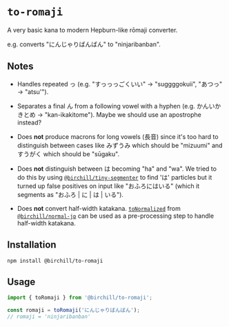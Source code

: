 # `to-romaji`

A very basic kana to modern Hepburn-like rōmaji converter.

e.g. converts "にんじゃりばんばん" to "ninjaribanban".

## Notes

- Handles repeated っ (e.g. "すっっっごくいい" → "suggggokuii",
  "あつっ" → "atsu'").
- Separates a final ん from a following vowel with a hyphen (e.g.
  かんいかきとめ → "kan-ikakitome").
  Maybe we should use an apostrophe instead?

- Does **not** produce macrons for long vowels (長音) since it's too hard to
  distinguish between cases like みずうみ which should be "mizuumi" and
  すうがく which should be "sūgaku".
- Does **not** distinguish between は becoming "ha" and "wa".
  We tried to do this by using
  [`@birchill/tiny-segmenter`](https://github.com/birchill/tiny-segmenter)
  to find 'は' particles but it turned up false positives on input like
  "おふろにはいる" (which it segments as "おふろ | に | は | いる").
- Does **not** convert half-width katakana.
  [`toNormalized`](https://github.com/birchill/normal-jp/?tab=readme-ov-file#tonormalized)
  from [`@birchill/normal-jp`](https://github.com/birchill/normal-jp/) can be
  used as a pre-processing step to handle half-width katakana.

## Installation

```
npm install @birchill/to-romaji
```

## Usage

```typescript
import { toRomaji } from '@birchill/to-romaji';

const romaji = toRomaji('にんじゃりばんばん');
// romaji = 'ninjaribanban'
```
